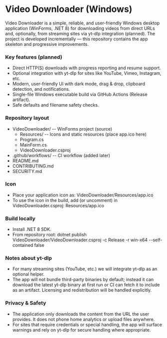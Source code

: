 # Video Downloader (Windows)

Video Downloader is a simple, reliable, and user-friendly Windows desktop application (WinForms, .NET 8) for downloading videos from direct URLs and, optionally, from streaming sites via yt-dlp integration (planned). The project is developed incrementally — this repository contains the app skeleton and progressive improvements.

### Key features (planned)
- Direct HTTP(S) downloads with progress reporting and resume support.
- Optional integration with yt-dlp for sites like YouTube, Vimeo, Instagram, etc.
- Modern, user-friendly UI with dark mode, drag & drop, clipboard detection, and notifications.
- Single-file Windows executable build via GitHub Actions (Release artifact).
- Safe defaults and filename safety checks.

### Repository layout
- VideoDownloader/           -- WinForms project (source)
  - Resources/               -- Icons and static resources (place app.ico here)
  - Program.cs
  - MainForm.cs
  - VideoDownloader.csproj
- .github/workflows/         -- CI workflow (added later)
- README.md
- CONTRIBUTING.md
- SECURITY.md

### Icon
- Place your application icon as: VideoDownloader/Resources/app.ico
- To use the icon in the build, add (or uncomment) in VideoDownloader.csproj:
  <PropertyGroup>
    <ApplicationIcon>Resources/app.ico</ApplicationIcon>
  </PropertyGroup>

### Build locally
- Install .NET 8 SDK.
- From repository root:
  dotnet publish VideoDownloader/VideoDownloader.csproj -c Release -r win-x64 --self-contained false

### Notes about yt-dlp
- For many streaming sites (YouTube, etc.) we will integrate yt-dlp as an optional helper.
- The app will not bundle third-party binaries by default; instead it can download the latest yt-dlp binary at first run or CI can fetch it to include as an artifact. Licensing and redistribution will be handled explicitly.

### Privacy & Safety
- The application only downloads the content from the URL the user provides. It does not phone home analytics or upload files anywhere.
- For sites that require credentials or special handling, the app will surface warnings and rely on yt-dlp for secure handling where appropriate.
